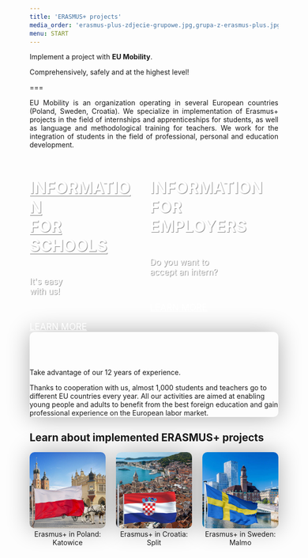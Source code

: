 ```yaml
---
title: 'ERASMUS+ projects'
media_order: 'erasmus-plus-zdjecie-grupowe.jpg,grupa-z-erasmus-plus.jpg,partnerzy-erasmus-plus.jpg,chorwacja.jpg,polska.jpg,szwecja.jpg,dla-pracodawcow-erasmus-plus.jpg,dla-szkol-erasmus-plus.jpg'
menu: START
---
```


Implement a project with **EU Mobility**. 

Comprehensively, safely and at the highest level!

===

<p style="text-align: justify;">EU Mobility is an organization operating in several European countries (Poland, Sweden, Croatia). We specialize in implementation of Erasmus+ projects in the field of internships and apprenticeships for students, as well as language and methodological training for teachers. We work for the integration of students in the field of professional, personal and education development.</p>
 

<div class="container" style="width:100%; margin:auto">
    <div class="columns" style="width:100%; margin:auto">  
        <div class="column col-6 col-md-12 text-center mobileInformation1"> 
          <h4 style="font-size: xx-large; font-weight: bold;"><a href="https://eumobility.eu/en/erasmus-plus/erasmus-projects-for-schools" style="color: #fff; auto; text-shadow: 1px 1px 1px rgba(0, 0, 0, 0.5);"> INFORMATION<br> FOR SCHOOLS </a></h4>
            <p style="color: #FFF; text-shadow: 1px 1px 1px rgba(0, 0, 0, 0.5); font-size: larger;">  It's easy<br> with us!</p>
            <br><br>
            <a href="https://eumobility.eu/en/erasmus-plus/erasmus-projects-for-schools" class="btn btn-lg btn-transp btn-purp" style="font-size: large; color: #FFF;">LEARN MORE</a>            
        </div> 
        <div class="column col-6 col-md-12 text-center mobileInformation2"> 
            <h4 style="font-size: xx-large; font-weight: bold;"><a href="https://eumobility.eu/en/erasmus-plus/erasmus-projects-for-employers" style="color: #fff; margin: .4rem auto; text-shadow: 1px 1px 1px rgba(0, 0, 0, 0.5);text-decoration:none;">INFORMATION <br>FOR EMPLOYERS</a></h4>
            <p style="color: #FFF; text-shadow: 1px 1px 1px rgba(0, 0, 0, 0.5); font-size: larger;">Do you want to<br> accept an intern?</p>
            <br><br>
            <a href="https://eumobility.eu/en/erasmus-plus/erasmus-projects-for-employers" class="btn btn-lg btn-transp btn-purp" style="font-size: large; margin: .4rem auto; color: #FFF;">LEARN MORE</a>
        </div>
    </div>
</div>



<div class="empty" id="emptyDark" style="border-radius:10px; box-shadow: 0px 0px 47px -1px rgba(0,0,0,0.33);">
  <div class="empty-icon">
    <i class="icon icon-people"></i>
  </div>
        <i class="fa fa-user-shield" style="margin-right: 10px; color: #fa4bb1; font-size: 3rem;"></i>
  <p class="empty-title h5">Take advantage of our 12 years of experience.</p>
  <p class="empty-subtitle">Thanks to cooperation with us, almost 1,000 students and teachers go to different EU countries every year. All our activities are aimed at enabling young people and adults to benefit from the best foreign education and gain professional experience on the European labor market.</p>
</div>

## Learn about implemented ERASMUS+ projects
 
 <div class="columns" style="margin-bottom: 20px;">
    <div class="col-4 col-sm-12 p-10">
        <a  href="eu/en/erasmus-plus/poland" ><img src="/user/pages/01.start/polska.jpg" style="border:none;border-radius:10px;box-shadow: 0px 0px 47px -1px rgba(0,0,0,0.33);" class="img-fit-cover img-responsive img-hover" alt="polish flag"></a>
        <br>
        <div class="p-centered" style="text-align:center">Erasmus+ in Poland:<br>Katowice</div>
    </div>
    <div class="col-4 col-sm-12 p-10">
        <a  href="/en/erasmus-plus/croatia" ><img src="/user/pages/01.start/chorwacja.jpg" style="border:none;border-radius:10px;box-shadow: 0px 0px 47px -1px rgba(0,0,0,0.33);" class="img-fit-cover img-responsive img-hover" alt="croatia flag"></a>        <br>
        <div class="p-centered" style="text-align:center">Erasmus+ in Croatia:<br> Split</div>
    </div>
    <div class="col-4 col-sm-12 p-10">
        <a  href="/en/erasmus-plus/sweden" ><img src="/user/pages/01.start/szwecja.jpg" style="border:none;border-radius:10px;box-shadow: 0px 0px 47px -1px rgba(0,0,0,0.33);" class="img-fit-cover img-responsive img-hover" alt="Sweden flag"></a> <br>
        <div class="p-centered" style="text-align:center">Erasmus+ in Sweden: <br>Malmo</div>
    </div>

</div>
 
 
 
 